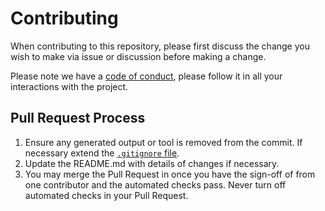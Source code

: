 # Contributing

When contributing to this repository, please first discuss the change you wish to make via issue or discussion before making a change. 

Please note we have a [code of conduct](CODE_OF_CONDUCT.md), please follow it in all your interactions with the project.

## Pull Request Process

1. Ensure any generated output or tool is removed from the commit. If necessary extend the [`.gitignore` file](.gitignore).
2. Update the README.md with details of changes if necessary.
3. You may merge the Pull Request in once you have the sign-off of from one contributor and the automated checks pass. Never turn off automated checks in your Pull Request.